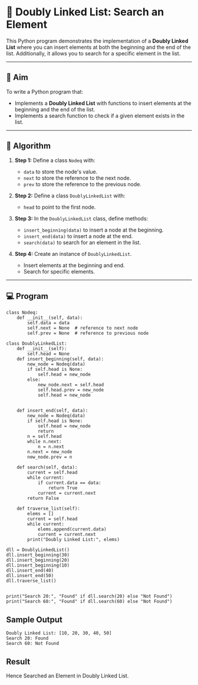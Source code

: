 # 📝 Doubly Linked List: Search an Element

This Python program demonstrates the implementation of a **Doubly Linked List** where you can insert elements at both the beginning and the end of the list. Additionally, it allows you to search for a specific element in the list.

---

## 🎯 Aim

To write a Python program that:
- Implements a **Doubly Linked List** with functions to insert elements at the beginning and the end of the list.
- Implements a search function to check if a given element exists in the list.

---

## 🧠 Algorithm

1. **Step 1:** Define a class `Nodeq` with:
   - `data` to store the node's value.
   - `next` to store the reference to the next node.
   - `prev` to store the reference to the previous node.

2. **Step 2:** Define a class `DoublyLinkedList` with:
   - `head` to point to the first node.

3. **Step 3:** In the `DoublyLinkedList` class, define methods:
   - `insert_beginning(data)` to insert a node at the beginning.
   - `insert_end(data)` to insert a node at the end.
   - `search(data)` to search for an element in the list.

4. **Step 4:** Create an instance of `DoublyLinkedList`.
   - Insert elements at the beginning and end.
   - Search for specific elements.

---

## 💻 Program
```
class Nodeq:
    def __init__(self, data):
        self.data = data
        self.next = None  # reference to next node
        self.prev = None  # reference to previous node

class DoublyLinkedList:
    def __init__(self):
        self.head = None
    def insert_beginning(self, data):
        new_node = Nodeq(data)
        if self.head is None:
            self.head = new_node
        else:
            new_node.next = self.head
            self.head.prev = new_node
            self.head = new_node

  
    def insert_end(self, data):
        new_node = Nodeq(data)
        if self.head is None:
            self.head = new_node
            return
        n = self.head
        while n.next:
            n = n.next
        n.next = new_node
        new_node.prev = n

    def search(self, data):
        current = self.head
        while current:
            if current.data == data:
                return True
            current = current.next
        return False

    def traverse_list(self):
        elems = []
        current = self.head
        while current:
            elems.append(current.data)
            current = current.next
        print("Doubly Linked List:", elems)

dll = DoublyLinkedList()
dll.insert_beginning(30)
dll.insert_beginning(20)
dll.insert_beginning(10)
dll.insert_end(40)
dll.insert_end(50)
dll.traverse_list()


print("Search 20:", "Found" if dll.search(20) else "Not Found")
print("Search 60:", "Found" if dll.search(60) else "Not Found")
```
## Sample Output
```
Doubly Linked List: [10, 20, 30, 40, 50]
Search 20: Found
Search 60: Not Found
```
## Result
Hence  Searched an Element in Doubly Linked List.

